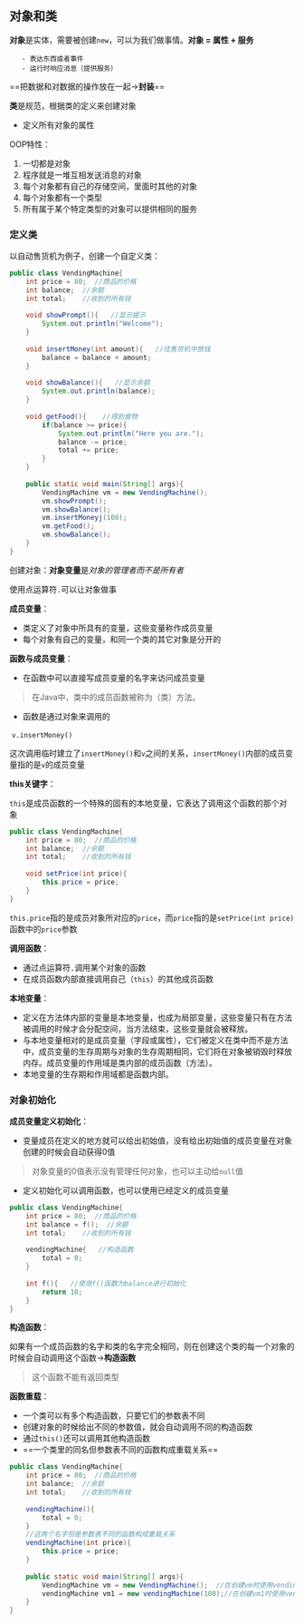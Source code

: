 ## 对象和类

**对象**是实体，需要被创建`new`，可以为我们做事情。**对象 = 属性 + 服务** 

       - 表达东西或者事件
       - 运行时响应消息（提供服务）

==把数据和对数据的操作放在一起$\rightarrow$**封装**==

**类**是规范，根据类的定义来创建对象

- 定义所有对象的属性

OOP特性：

1. 一切都是对象
2. 程序就是一堆互相发送消息的对象
3. 每个对象都有自己的存储空间，里面时其他的对象
4. 每个对象都有一个类型
5. 所有属于某个特定类型的对象可以提供相同的服务

### 定义类

以自动售货机为例子，创建一个自定义类：

```java
public class VendingMachine{
    int price = 80;  //商品的价格
    int balance;  //余额
    int total;    //收到的所有钱
    
    void showPrompt(){   //显示提示
        System.out.println("Welcome");
    }
    
    void insertMoney(int amount){   //往售货机中放钱
        balance = balance + amount;
    }
    
    void showBalance(){   //显示余额
        System.out.println(balance);
    }
    
    void getFood(){    //得到食物
        if(balance >= price){
            System.out.println("Here you are.");
            balance -= price;
            total += price;
        }
    }
    
    public static void main(String[] args){
        VendingMachine vm = new VendingMachine();
        vm.showPrompt();
        vm.showBalance();
        vm.insertMoneyj(100);
        vm.getFood();
        vm.showBalance();
    }
}
```

创建对象：**对象变量**是*对象的管理者而不是所有者*

使用点运算符`.`可以让对象做事

**成员变量**：

- 类定义了对象中所具有的变量，这些变量称作成员变量
- 每个对象有自己的变量，和同一个类的其它对象是分开的

**函数与成员变量**：

- 在函数中可以直接写成员变量的名字来访问成员变量

> 在Java中，类中的成员函数被称为（类）方法。

- 函数是通过对象来调用的

​       `v.insertMoney()`

​       这次调用临时建立了`insertMoney()`和`v`之间的关系，`insertMoney()`内部的成员变量指的是`v`的成员变量

**this关键字**：

`this`是成员函数的一个特殊的固有的本地变量，它表达了调用这个函数的那个对象

```java
public class VendingMachine{
    int price = 80;  //商品的价格
    int balance;  //余额
    int total;    //收到的所有钱
    
    void setPrice(int price){
        this.price = price;   
    }
}
```

`this.price`指的是成员对象所对应的`price`，而`price`指的是`setPrice(int price)`函数中的`price`参数

**调用函数**：

- 通过点运算符`.`调用某个对象的函数
- 在成员函数内部直接调用自己（`this`）的其他成员函数

**本地变量**：

- 定义在方法体内部的变量是本地变量，也成为局部变量，这些变量只有在方法被调用的时候才会分配空间，当方法结束，这些变量就会被释放。
- 与本地变量相对的是成员变量（字段或属性），它们被定义在类中而不是方法中，成员变量的生存周期与对象的生存周期相同，它们将在对象被销毁时释放内存。成员变量的作用域是类内部的成员函数（方法）。
- 本地变量的生存期和作用域都是函数内部。

### 对象初始化

**成员变量定义初始化**：

- 变量成员在定义的地方就可以给出初始值，没有给出初始值的成员变量在对象创建的时候会自动获得$0$值

> 对象变量的$0$值表示没有管理任何对象，也可以主动给`null`值

- 定义初始化可以调用函数，也可以使用已经定义的成员变量

```java
public class VendingMachine{
    int price = 80;  //商品的价格
    int balance = f();  //余额
    int total;    //收到的所有钱
    
    vendingMachine{   //构造函数
        total = 0;
    }
    
    int f(){   //使用f()函数为balance进行初始化
        return 10;
    }
}
```

**构造函数**：

如果有一个成员函数的名字和类的名字完全相同，则在创建这个类的每一个对象的时候会自动调用这个函数$\rightarrow$​**构造函数**

> 这个函数不能有返回类型

**函数重载**：

- 一个类可以有多个构造函数，只要它们的参数表不同
- 创建对象的时候给出不同的参数值，就会自动调用不同的构造函数
- 通过`this()`还可以调用其他构造函数
- ==一个类里的同名但参数表不同的函数构成重载关系==

```java
public class VendingMachine{
    int price = 80;  //商品的价格
    int balance;  //余额
    int total;    //收到的所有钱
    
    vendingMachine(){
        total = 0;
    }
    //这两个名字但是参数表不同的函数构成重载关系
    vendingMachine(int price){
        this.price = price;
    }
    
    public static void main(String[] args){
        VendingMachine vm = new VendingMachine();  //在创建vm时使用vendingMachine()
        vendingMachine vm1 = new vendingMachine(100);//在创建vm1时使用vendingMachine(int price)
    }
}
```

